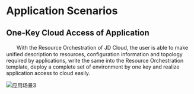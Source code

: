 # Application Scenarios

## One-Key Cloud Access of Application

　　With the Resource Orchestration of JD Cloud, the user is able to make unified description to resources, configuration information and topology required by applications, write the same into the Resource Orchestration template, deploy a complete set of environment by one key and realize application access to cloud easily.

![应用场景3](https://raw.githubusercontent.com/jdcloudcom/cn/edit/image/Resource-Orchestration/%E5%BA%94%E7%94%A8%E5%9C%BA%E6%99%AF3.png)

